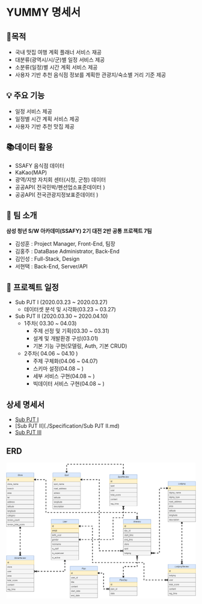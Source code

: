 #  YUMMY 명세서

## 🤔목적

* 국내 맛집 여행 계획 플래너 서비스 재공
* 대분류(광역시/시/군)별 일정 서비스 제공
* 소분류(일정)별 시간 계획 서비스 제공
* 사용자 기반 추천 음식점 정보를 계획한 관광지/숙소별 거리 기준 제공

## 💡 주요 기능

* 일정 서비스 제공
* 일정별 시간 계획 서비스 제공
* 사용자 기반 추천 맛집 제공

## 📚데이터 활용

* SSAFY 음식점 데이터
* KaKao(MAP)
* 광역/지방 자치회 센터(시청, 군청) 데이터
* 공공API( 전국민박/펜션업소표준데이터 )
* 공공API( 전국관광지정보표준데이터 )

## 🤝 팀 소개

**삼성 청년 S/W 아카데미(SSAFY) 2기 대전 2반 공통 프로젝트 7팀**

* 김성훈 : Project Manager, Front-End, 팀장
* 김홍주 : DataBase Administrator, Back-End
* 김인성 : Full-Stack, Design
* 서현택 : Back-End, Server/API

## 📆 프로젝트 일정

* Sub PJT I    (2020.03.23 ~ 2020.03.27)
  * 데이터셋 분석 및 시각화(03.23 ~ 03.27)
* Sub PJT II   (2020.03.30 ~ 2020.04.10)
  * 1주차( 03.30 ~ 04.03)
    * 주제 선정 및 기획(03.30 ~ 03.31)
    * 설계 및 개발환경 구성(03.01)
    * 기본 기능 구현(모델링, Auth, 기본 CRUD)
  * 2주차( 04.06 ~ 04.10 )
    * 주제 구체화(04.06 ~ 04.07)
    * 스키마 설정(04.08 ~ )
    * 세부 서비스 구현(04.08 ~ )
    * 빅데이터 서비스 구현(04.08 ~ )

## 상세 명세서

* [Sub PJT I](./)
* [Sub PJT II](./Specification/Sub PJT II.md)
* [Sub PJT III](./)

## ERD

![ERD](./wireframe/ERD.png)